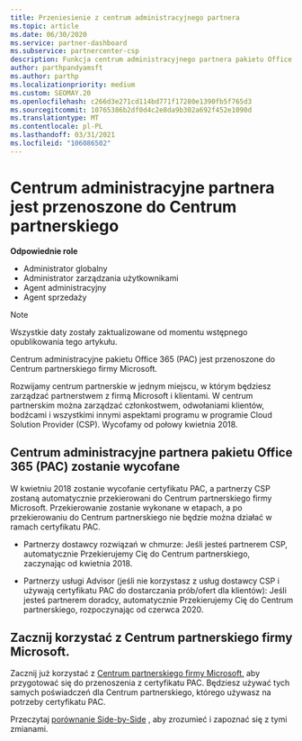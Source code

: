 ```yaml
---
title: Przeniesienie z centrum administracyjnego partnera
ms.topic: article
ms.date: 06/30/2020
ms.service: partner-dashboard
ms.subservice: partnercenter-csp
description: Funkcja centrum administracyjnego partnera pakietu Office 365 jest przenoszona do Centrum partnerskiego. Dowiedz się, co to oznacza i jak można zrobić w centrum partnerskim.
author: parthpandyamsft
ms.author: parthp
ms.localizationpriority: medium
ms.custom: SEOMAY.20
ms.openlocfilehash: c266d3e271cd114bd771f17280e1390fb5f765d3
ms.sourcegitcommit: 10765386b2df0d4c2e8da9b302a692f452e1090d
ms.translationtype: MT
ms.contentlocale: pl-PL
ms.lasthandoff: 03/31/2021
ms.locfileid: "106086502"
---
```

# <a name="partner-admin-center-is-moving-to-the-partner-center"></a>Centrum administracyjne partnera jest przenoszone do Centrum partnerskiego

**Odpowiednie role**

- Administrator globalny
- Administrator zarządzania użytkownikami
- Agent administracyjny
- Agent sprzedaży

> [!NOTE]  
> Wszystkie daty zostały zaktualizowane od momentu wstępnego opublikowania tego artykułu.

Centrum administracyjne pakietu Office 365 (PAC) jest przenoszone do Centrum partnerskiego firmy Microsoft.

Rozwijamy centrum partnerskie w jednym miejscu, w którym będziesz zarządzać partnerstwem z firmą Microsoft i klientami. W centrum partnerskim można zarządzać członkostwem, odwołaniami klientów, bodźcami i wszystkimi innymi aspektami programu w programie Cloud Solution Provider (CSP). Wycofamy od połowy kwietnia 2018.

## <a name="the-office-365-partner-admin-center-pac-will-be-retired"></a>Centrum administracyjne partnera pakietu Office 365 (PAC) zostanie wycofane

W kwietniu 2018 zostanie wycofanie certyfikatu PAC, a partnerzy CSP zostaną automatycznie przekierowani do Centrum partnerskiego firmy Microsoft. Przekierowanie zostanie wykonane w etapach, a po przekierowaniu do Centrum partnerskiego nie będzie można działać w ramach certyfikatu PAC. 

- Partnerzy dostawcy rozwiązań w chmurze: Jeśli jesteś partnerem CSP, automatycznie Przekierujemy Cię do Centrum partnerskiego, zaczynając od kwietnia 2018.

- Partnerzy usługi Advisor (jeśli nie korzystasz z usług dostawcy CSP i używają certyfikatu PAC do dostarczania prób/ofert dla klientów): Jeśli jesteś partnerem doradcy, automatycznie Przekierujemy Cię do Centrum partnerskiego, rozpoczynając od czerwca 2020.

## <a name="start-using-the-microsoft-partner-center-now"></a>Zacznij korzystać z Centrum partnerskiego firmy Microsoft.

Zacznij już korzystać z [Centrum partnerskiego firmy Microsoft,](https://partnercenter.microsoft.com/) aby przygotować się do przenoszenia z certyfikatu PAC.  Będziesz używać tych samych poświadczeń dla Centrum partnerskiego, którego używasz na potrzeby certyfikatu PAC.

Przeczytaj [porównanie Side-by-Side](moving-from-pac-to-pc.md) , aby zrozumieć i zapoznać się z tymi zmianami.